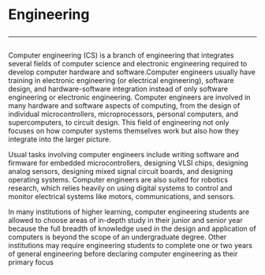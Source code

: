 # Engineering<br><hr>
Computer engineering (CS) is a branch of engineering that integrates several fields of computer science and electronic engineering required to develop computer hardware and software.Computer engineers usually have training in electronic engineering (or electrical engineering), software design, and hardware-software integration instead of only software engineering or electronic engineering. Computer engineers are involved in many hardware and software aspects of computing, from the design of individual microcontrollers, microprocessors, personal computers, and supercomputers, to circuit design. This field of engineering not only focuses on how computer systems themselves work but also how they integrate into the larger picture.

Usual tasks involving computer engineers include writing software and firmware for embedded microcontrollers, designing VLSI chips, designing analog sensors, designing mixed signal circuit boards, and designing operating systems. Computer engineers are also suited for robotics research, which relies heavily on using digital systems to control and monitor electrical systems like motors, communications, and sensors.

In many institutions of higher learning, computer engineering students are allowed to choose areas of in-depth study in their junior and senior year because the full breadth of knowledge used in the design and application of computers is beyond the scope of an undergraduate degree. Other institutions may require engineering students to complete one or two years of general engineering before declaring computer engineering as their primary focus

